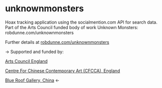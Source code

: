 unknownmonsters
===============

Hoax tracking application using the socialmention.com API for search data. Part of the Arts Council funded body of work Unknown Monsters: robdunne.com/unknownmonsters

Further details at [robdunne.com/unknownmonsters](http://robdunne.com/unknownmonsters)

->
Supported and funded by:

[Arts Council England](http://www.artscouncil.org.uk/)

[Centre For Chinese Contemporary Art (CFCCA), England](http://cfcca.org.uk/)

[Blue Roof Gallery, China](http://blueroofmuseum.com/)
<-

